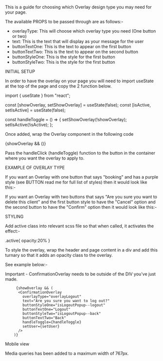 This is a guide for choosing which Overlay design type you may need for your page.

The available PROPS to be passed through are as follows:-

- overlayType: This will choose which overlay type you need (One button or two)
- text: This is the text that will display as your message for the user
- buttonTextOne: This is the text to appear on the first button
- buttonTextTwo: This is the text to appear on the second button
- buttonStyleOne: This is the style for the first button
- buttonStyleTwo: This is the style for the first button

INITIAL SETUP

In order to have the overlay on your page you will need to import useState at the top of the page and copy the 2 function below.

import { useState } from "react";

const [showOverlay, setShowOverlay] = useState(false);
const [isActive, setIsActive] = useState(false);

const handleToggle = () => {
setShowOverlay(!showOverlay);
setIsActive(!isActive);
};

Once added, wrap the Overlay component in the following code

{showOverlay && (<ConfirmationOverlay/>)}

Pass the handleClick (handleToggle) function to the button in the container where you want the overlay to apply to.

EXAMPLE OF OVERLAY TYPE

If you want an Overlay with one button that says "booking" and has a purple style (see BUTTON read me for full list of styles) then it would look like this:-

<ConfirmationOverlay
overlayType="overlayOneButton"
text="booking" 
buttonStyleOne="isPurple" 
buttonTextOne="book" />

If you want an Overlay with two buttons that says "Are you sure you want to delete this client" and the first button style to have the "Cancel" option and the second button to have the "Confirm" option then it would look like this:-

<ConfirmationOverlay
overlayType="overlayTwoButton"
text="Are you sure you want to delete this client" 
buttonStyleOne="isDelete--cancel" 
buttonTextOne="Cancel"
buttonStyleTwo="isDelete--confirm" 
buttonTextTwo="Confirm" />

STYLING

Add active class into relevant scss file so that when called, it activates the effect:-

.active{
opacity:20%
}

To style the overlay, wrap the header and page content in a div and add this turnary so that it adds an opacity class to the overlay.

See example below:-

Important - ConfirmationOverlay needs to be outside of the DIV you've just made.

 <div
          className={
            isActive
              ? "home-container__content + active"
              : "home-container__content"
          }
        >
          <PageHeader heading="Home" headerType="headingOnly" />
          <HomePageContainer />
</div>

         {showOverlay && (
          <ConfirmationOverlay
            overlayType="overlayLogout"
            text="Are you sure you want to log out?"
            buttonStyleOne="isLogoutPopup--logout"
            buttonTextOne="Logout"
            buttonStyleTwo="isLogoutPopup--back"
            buttonTextTwo="Back"
            handleToggle={handleToggle}
            setUser={setUser}
          />
        )}

Mobile view

Media queries has been added to a maximum width of 767px.

